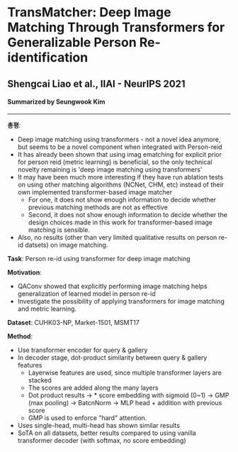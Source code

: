 # TransMatcher: Deep Image Matching Through Transformers for Generalizable Person Re-identification
## Shengcai Liao et al., IIAI - NeurIPS 2021
#### Summarized by Seungwook Kim
---

**총평**:
* Deep image matching using transformers - not a novel idea anymore, but seems to be a novel component when integrated with Person-reid
* It has already been shown that using imag ematching for explicit prior for person reid (metric learning) is beneficial, so the only technical novelty remaining is 'deep image matching using transformers'
* It may have been much more interesting if they have run ablation tests on using other matching algorithms (NCNet, CHM, etc) instead of their own implemented transformer-based image matcher
    * For one, it does not show enough information to decide whether previous matching methods are not as effective
    * Second, it does not show enough information to decide whether the design choices made in this work for transformer-based image matching is sensible.
* Also, no results (other than very limited qualitative results on person re-id datsets) on image matching.

**Task**: Person re-id using transformer for deep image matching

**Motivation**:
* QAConv showed that explicitly performing image matching helps generalization of learned model in person re-id
* Investigate the possibility of applying transformers for image matching and metric learning.

**Dataset**: CUHK03-NP, Market-1501, MSMT17

**Method**:
* Use transformer encoder for query & gallery
* In decoder stage, dot-product similarity between query & gallery features
    * Layerwise features are used, since multiple transformer layers are stacked
    * The scores are added along the many layers
    * Dot product results -> \* score embedding with sigmoid (0~1) -> GMP (max pooling) -> BatcnNorm -> MLP head + addition with previous score
    * GMP is used to enforce "hard" attention.
* Uses single-head, multi-head has shown similar results
* SoTA on all datasets, better results compared to using vanilla transformer decoder (with softmax, no score embedding)
